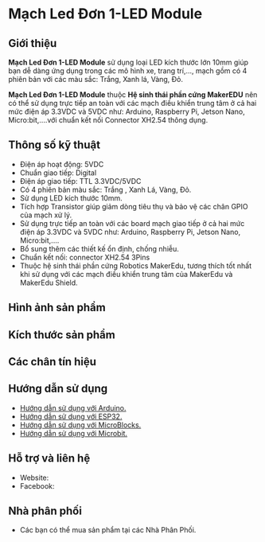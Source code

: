 # Mạch Led Đơn 1-LED Module

## Giới thiệu

**Mạch Led Đơn 1-LED Module** sử dụng loại LED kích thước lớn 10mm giúp bạn dễ dàng ứng dụng trong các mô hình xe, trang trí,..., mạch gồm có 4 phiên bản với các màu sắc: Trắng, Xanh lá, Vàng, Đỏ.

**Mạch Led Đơn 1-LED Module** thuộc **Hệ sinh thái phần cứng MakerEDU** nên có thể sử dụng trực tiếp an toàn với các mạch điều khiển trung tâm ở cả hai mức điện áp 3.3VDC và 5VDC như: Arduino, Raspberry Pi, Jetson Nano, Micro:bit,....với chuẩn kết nối Connector XH2.54 thông dụng.

## Thông số kỹ thuật

- Điện áp hoạt động: 5VDC
- Chuẩn giao tiếp: Digital
- Điện áp giao tiếp: TTL 3.3VDC/5VDC
- Có 4 phiên bản màu sắc: Trắng , Xanh Lá, Vàng, Đỏ.
- Sử dụng LED kích thước 10mm.
- Tích hợp Transistor giúp giảm dòng tiêu thụ và bảo vệ các chân GPIO của mạch xử lý.
- Sử dụng trực tiếp an toàn với các board mạch giao tiếp ở cả hai mức điện áp 3.3VDC và 5VDC như: Arduino, Raspberry Pi, Jetson Nano, Micro:bit,....
- Bổ sung thêm các thiết kế ổn định, chống nhiễu.
- Chuẩn kết nối: connector XH2.54 3Pins
- Thuộc hệ sinh thái phần cứng Robotics MakerEdu, tương thích tốt nhất khi sử dụng với các mạch điều khiển trung tâm của MakerEdu và MakerEdu Shield.

## Hình ảnh sản phẩm

## Kích thước sản phẩm

## Các chân tín hiệu

## Hướng dẫn sử dụng
- [Hướng dẫn sử dụng với Arduino.](/Arduino)
- [Hướng dẫn sử dụng với ESP32.](/ESP32)
- [Hướng dẫn sử dụng với MicroBlocks.](/MicroBlocks)
- [Hướng dẫn sử dụng với Microbit.](/Microbit)

## Hỗ trợ và liên hệ
- Website:
- Facebook:
## Nhà phân phối
- Các bạn có thể mua sản phẩm tại các Nhà Phân Phối.
